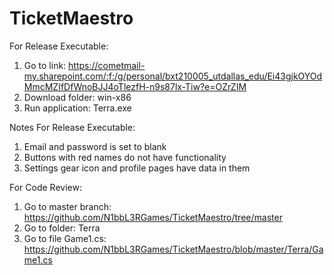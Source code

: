 # TicketMaestro

For Release Executable:
  1. Go to link: https://cometmail-my.sharepoint.com/:f:/g/personal/bxt210005_utdallas_edu/Ei43gjkOYOdMmcMZIfDfWnoBJJ4oTlezfH-n9s87lx-Tiw?e=OZrZIM
  2. Download folder: win-x86
  3. Run application: Terra.exe

Notes For Release Executable:
  1. Email and password is set to blank
  2. Buttons with red names do not have functionality
  3. Settings gear icon and profile pages have data in them

For Code Review:
  1. Go to master branch: https://github.com/N1bbL3RGames/TicketMaestro/tree/master
  2. Go to folder: Terra
  3. Go to file Game1.cs: https://github.com/N1bbL3RGames/TicketMaestro/blob/master/Terra/Game1.cs

